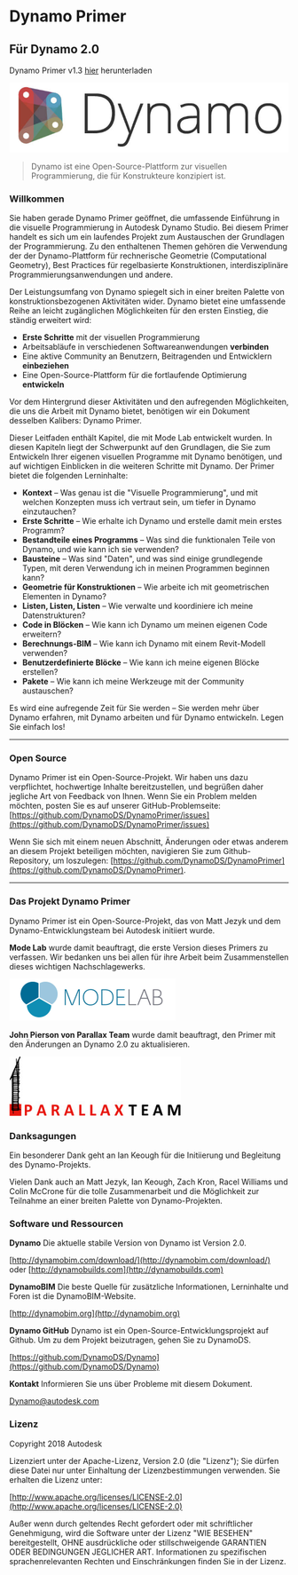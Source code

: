 

# Dynamo Primer

## Für Dynamo 2.0

Dynamo Primer v1.3 [hier](http://primer.dynamobim.org/en/Appendix/DynamoPrimer-Print1_3.pdf) herunterladen

![Dynamo-Logo](images/dynamo_logo_dark-trim.jpg)

> Dynamo ist eine Open-Source-Plattform zur visuellen Programmierung, die für Konstrukteure konzipiert ist.

### Willkommen

Sie haben gerade Dynamo Primer geöffnet, die umfassende Einführung in die visuelle Programmierung in Autodesk Dynamo Studio. Bei diesem Primer handelt es sich um ein laufendes Projekt zum Austauschen der Grundlagen der Programmierung. Zu den enthaltenen Themen gehören die Verwendung der der Dynamo-Plattform für rechnerische Geometrie (Computational Geometry), Best Practices für regelbasierte Konstruktionen, interdisziplinäre Programmierungsanwendungen und andere.

Der Leistungsumfang von Dynamo spiegelt sich in einer breiten Palette von konstruktionsbezogenen Aktivitäten wider. Dynamo bietet eine umfassende Reihe an leicht zugänglichen Möglichkeiten für den ersten Einstieg, die ständig erweitert wird:

* **Erste Schritte** mit der visuellen Programmierung
* Arbeitsabläufe in verschiedenen Softwareanwendungen **verbinden**
* Eine aktive Community an Benutzern, Beitragenden und Entwicklern **einbeziehen**
* Eine Open-Source-Plattform für die fortlaufende Optimierung **entwickeln**

Vor dem Hintergrund dieser Aktivitäten und den aufregenden Möglichkeiten, die uns die Arbeit mit Dynamo bietet, benötigen wir ein Dokument desselben Kalibers: Dynamo Primer.

Dieser Leitfaden enthält Kapitel, die mit Mode Lab entwickelt wurden. In diesen Kapiteln liegt der Schwerpunkt auf den Grundlagen, die Sie zum Entwickeln Ihrer eigenen visuellen Programme mit Dynamo benötigen, und auf wichtigen Einblicken in die weiteren Schritte mit Dynamo. Der Primer bietet die folgenden Lerninhalte:

* **Kontext** – Was genau ist die "Visuelle Programmierung", und mit welchen Konzepten muss ich vertraut sein, um tiefer in Dynamo einzutauchen?
* **Erste Schritte** – Wie erhalte ich Dynamo und erstelle damit mein erstes Programm?
* **Bestandteile eines Programms** – Was sind die funktionalen Teile von Dynamo, und wie kann ich sie verwenden?
* **Bausteine** – Was sind "Daten", und was sind einige grundlegende Typen, mit deren Verwendung ich in meinen Programmen beginnen kann?
* **Geometrie für Konstruktionen** – Wie arbeite ich mit geometrischen Elementen in Dynamo?
* **Listen, Listen, Listen** – Wie verwalte und koordiniere ich meine Datenstrukturen?
* **Code in Blöcken** – Wie kann ich Dynamo um meinen eigenen Code erweitern?
* **Berechnungs-BIM** – Wie kann ich Dynamo mit einem Revit-Modell verwenden?
* **Benutzerdefinierte Blöcke** – Wie kann ich meine eigenen Blöcke erstellen?
* **Pakete** – Wie kann ich meine Werkzeuge mit der Community austauschen?

Es wird eine aufregende Zeit für Sie werden – Sie werden mehr über Dynamo erfahren, mit Dynamo arbeiten und für Dynamo entwickeln. Legen Sie einfach los!

---

### Open Source

Dynamo Primer ist ein Open-Source-Projekt. Wir haben uns dazu verpflichtet, hochwertige Inhalte bereitzustellen, und begrüßen daher jegliche Art von Feedback von Ihnen. Wenn Sie ein Problem melden möchten, posten Sie es auf unserer GitHub-Problemseite: [https://github.com/DynamoDS/DynamoPrimer/issues](https://github.com/DynamoDS/DynamoPrimer/issues)

Wenn Sie sich mit einem neuen Abschnitt, Änderungen oder etwas anderem an diesem Projekt beteiligen möchten, navigieren Sie zum Github-Repository, um loszulegen: [https://github.com/DynamoDS/DynamoPrimer](https://github.com/DynamoDS/DynamoPrimer).

---

### Das Projekt Dynamo Primer

Dynamo Primer ist ein Open-Source-Projekt, das von Matt Jezyk und dem Dynamo-Entwicklungsteam bei Autodesk initiiert wurde.

**Mode Lab** wurde damit beauftragt, die erste Version dieses Primers zu verfassen. Wir bedanken uns bei allen für ihre Arbeit beim Zusammenstellen dieses wichtigen Nachschlagewerks.

[![](images/MODELAB_Logo.png)](http://modelab.is)

**John Pierson von Parallax Team** wurde damit beauftragt, den Primer mit den Änderungen an Dynamo 2.0 zu aktualisieren.

[![](images/PRLX_Logo.jpg)](http://modelab.is)

### Danksagungen

Ein besonderer Dank geht an Ian Keough für die Initiierung und Begleitung des Dynamo-Projekts.

Vielen Dank auch an Matt Jezyk, Ian Keough, Zach Kron, Racel Williams und Colin McCrone für die tolle Zusammenarbeit und die Möglichkeit zur Teilnahme an einer breiten Palette von Dynamo-Projekten.

### Software und Ressourcen

**Dynamo** Die aktuelle stabile Version von Dynamo ist Version 2.0.

[http://dynamobim.com/download/](http://dynamobim.com/download/) oder [http://dynamobuilds.com](http://dynamobuilds.com)

**DynamoBIM** Die beste Quelle für zusätzliche Informationen, Lerninhalte und Foren ist die DynamoBIM-Website.

[http://dynamobim.org](http://dynamobim.org)

**Dynamo GitHub** Dynamo ist ein Open-Source-Entwicklungsprojekt auf Github. Um zu dem Projekt beizutragen, gehen Sie zu DynamoDS.

[https://github.com/DynamoDS/Dynamo](https://github.com/DynamoDS/Dynamo)

**Kontakt** Informieren Sie uns über Probleme mit diesem Dokument.

Dynamo@autodesk.com

### Lizenz

Copyright 2018 Autodesk

Lizenziert unter der Apache-Lizenz, Version 2.0 (die "Lizenz"); Sie dürfen diese Datei nur unter Einhaltung der Lizenzbestimmungen verwenden. Sie erhalten die Lizenz unter:

[http://www.apache.org/licenses/LICENSE-2.0](http://www.apache.org/licenses/LICENSE-2.0)

Außer wenn durch geltendes Recht gefordert oder mit schriftlicher Genehmigung, wird die Software unter der Lizenz "WIE BESEHEN" bereitgestellt, OHNE ausdrückliche oder stillschweigende GARANTIEN ODER BEDINGUNGEN JEGLICHER ART. Informationen zu spezifischen sprachenrelevanten Rechten und Einschränkungen finden Sie in der Lizenz.

